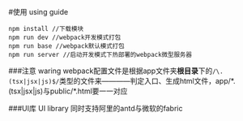 #使用 using guide

```
npm install //下载模块
npm run dev //webpack开发模式打包
npm run base //webpack默认模式打包
npm run server //启动开发模式下热部署的webpack微型服务器
```

###注意 waring
webpack配置文件是根据app文件夹**根目录**下的```/\.(tsx|jsx|js)$/```类型的文件来————判定入口、生成html文件，app/\*.(tsx|jsx|js)与public/\*.html要一一对应

###UI库 UI library
同时支持阿里的antd与微软的fabric